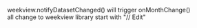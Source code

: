 weekview.notifyDatasetChanged() will trigger onMonthChange() <br>
all change to weekview library start with "// Edit"